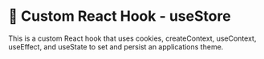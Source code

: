 # 🎣 Custom React Hook - useStore

This is a custom React hook that uses cookies, createContext, useContext, useEffect, and useState to set and persist an applications theme.